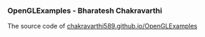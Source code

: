 ### OpenGLExamples - Bharatesh Chakravarthi

The source code of [chakravarthi589.github.io/OpenGLExamples](https://chakravarthi589.github.io/OpenGLExamples)
